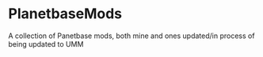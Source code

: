 # PlanetbaseMods
A collection of Panetbase mods, both mine and ones updated/in process of being updated to UMM
